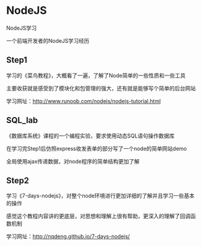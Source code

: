 # NodeJS
NodeJS学习

一个前端开发者的NodeJS学习经历

## Step1
学习的《菜鸟教程》，大概看了一遍，了解了Node简单的一些性质和一些工具

主要收获就是感受到了模块化和包管理的强大，还有就是能够写个简单的后台网站

学习网址：http://www.runoob.com/nodejs/nodejs-tutorial.html

## SQL_lab
《数据库系统》课程的一个编程实验，要求使用动态SQL语句操作数据库

在学习完Step1后仿照express收发表单的部分写了一个node的简单网站demo

全局使用ajax传递数据，对node程序的简单结构更加了解

## Step2
学习《7-days-nodejs》，对整个node环境进行更加详细的了解并且学习一些基本的操作

感觉这个教程内容讲的更底层，对思想和理解上很有帮助，更深入的理解了回调函数机制

学习网址：http://nqdeng.github.io/7-days-nodejs/
